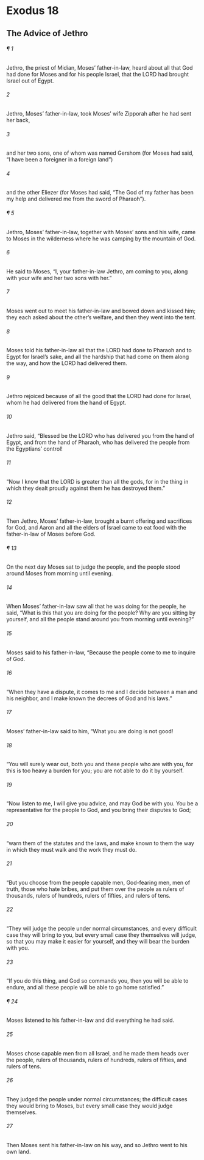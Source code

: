 # Exodus 18
## The Advice of Jethro
###### ¶ 1
Jethro, the priest of Midian, Moses’ father-in-law, heard about all that God had done for Moses and for his people Israel, that the LORD had brought Israel out of Egypt.
###### 2
Jethro, Moses’ father-in-law, took Moses’ wife Zipporah after he had sent her back,
###### 3
and her two sons, one of whom was named Gershom (for Moses had said, “I have been a foreigner in a foreign land”)
###### 4
and the other Eliezer (for Moses had said, “The God of my father has been my help and delivered me from the sword of Pharaoh”).
###### ¶ 5
Jethro, Moses’ father-in-law, together with Moses’ sons and his wife, came to Moses in the wilderness where he was camping by the mountain of God.
###### 6
He said to Moses, “I, your father-in-law Jethro, am coming to you, along with your wife and her two sons with her.”
###### 7
Moses went out to meet his father-in-law and bowed down and kissed him; they each asked about the other’s welfare, and then they went into the tent.
###### 8
Moses told his father-in-law all that the LORD had done to Pharaoh and to Egypt for Israel’s sake, and all the hardship that had come on them along the way, and how the LORD had delivered them.
###### 9
Jethro rejoiced because of all the good that the LORD had done for Israel, whom he had delivered from the hand of Egypt.
###### 10
Jethro said, “Blessed be the LORD who has delivered you from the hand of Egypt, and from the hand of Pharaoh, who has delivered the people from the Egyptians’ control!
###### 11
“Now I know that the LORD is greater than all the gods, for in the thing in which they dealt proudly against them he has destroyed them.”
###### 12
Then Jethro, Moses’ father-in-law, brought a burnt offering and sacrifices for God, and Aaron and all the elders of Israel came to eat food with the father-in-law of Moses before God.
###### ¶ 13
On the next day Moses sat to judge the people, and the people stood around Moses from morning until evening.
###### 14
When Moses’ father-in-law saw all that he was doing for the people, he said, “What is this that you are doing for the people? Why are you sitting by yourself, and all the people stand around you from morning until evening?”
###### 15
Moses said to his father-in-law, “Because the people come to me to inquire of God.
###### 16
“When they have a dispute, it comes to me and I decide between a man and his neighbor, and I make known the decrees of God and his laws.”
###### 17
Moses’ father-in-law said to him, “What you are doing is not good!
###### 18
“You will surely wear out, both you and these people who are with you, for this is too heavy a burden for you; you are not able to do it by yourself.
###### 19
“Now listen to me, I will give you advice, and may God be with you. You be a representative for the people to God, and you bring their disputes to God;
###### 20
“warn them of the statutes and the laws, and make known to them the way in which they must walk and the work they must do.
###### 21
“But you choose from the people capable men, God-fearing men, men of truth, those who hate bribes, and put them over the people as rulers of thousands, rulers of hundreds, rulers of fifties, and rulers of tens.
###### 22
“They will judge the people under normal circumstances, and every difficult case they will bring to you, but every small case they themselves will judge, so that you may make it easier for yourself, and they will bear the burden with you.
###### 23
“If you do this thing, and God so commands you, then you will be able to endure, and all these people will be able to go home satisfied.”
###### ¶ 24
Moses listened to his father-in-law and did everything he had said.
###### 25
Moses chose capable men from all Israel, and he made them heads over the people, rulers of thousands, rulers of hundreds, rulers of fifties, and rulers of tens.
###### 26
They judged the people under normal circumstances; the difficult cases they would bring to Moses, but every small case they would judge themselves.
###### 27
Then Moses sent his father-in-law on his way, and so Jethro went to his own land.
